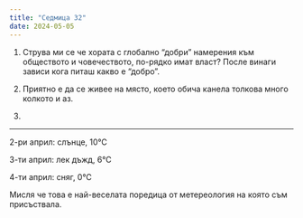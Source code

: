 ```yaml
---
title: "Седмица 32"
date: 2024-05-05
---
```

1. Струва ми се че хората с глобално “добри” намерения към обществото и човечеството, по-рядко имат власт? После винаги зависи кога питаш какво е “добро”.

2. Приятно е да се живее на място, което обича канела толкова много колкото и аз.

3.
---
2-ри април: слънце, 10℃
  
3-ти април: лек дъжд, 6℃

4-ти април: сняг, 0℃

Мисля че това е най-веселата поредица от метереология на която съм присъствала.
